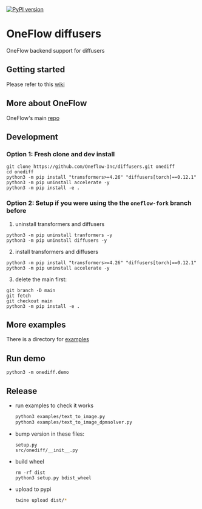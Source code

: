 [![PyPI version](https://badge.fury.io/py/onediff.svg)](https://badge.fury.io/py/onediff)

# OneFlow diffusers

OneFlow backend support for diffusers

## Getting started

Please refer to this [wiki](https://github.com/Oneflow-Inc/diffusers/wiki/How-to-Run-OneFlow-Stable-Diffusion)

## More about OneFlow

OneFlow's main [repo](https://github.com/Oneflow-Inc/oneflow)

## Development

### Option 1: Fresh clone and dev install

```
git clone https://github.com/Oneflow-Inc/diffusers.git onediff
cd onediff
python3 -m pip install "transformers>=4.26" "diffusers[torch]==0.12.1"
python3 -m pip uninstall accelerate -y
python3 -m pip install -e .
```

### Option 2: Setup if you were using the the `oneflow-fork` branch before

1. uninstall transformers and diffusers

```
python3 -m pip uninstall tranformers -y
python3 -m pip uninstall diffusers -y
```

2. install transformers and diffusers

```
python3 -m pip install "transformers>=4.26" "diffusers[torch]==0.12.1"
python3 -m pip uninstall accelerate -y
```

3. delete the main first:

```
git branch -D main
git fetch
git checkout main
python3 -m pip install -e .
```

## More examples

There is a directory for [examples](/examples/)

## Run demo

```
python3 -m onediff.demo
```

## Release

- run examples to check it works

  ```bash
  python3 examples/text_to_image.py
  python3 examples/text_to_image_dpmsolver.py
  ```

- bump version in these files:

  ```
  setup.py
  src/onediff/__init__.py
  ```

- build wheel

  ```
  rm -rf dist
  python3 setup.py bdist_wheel
  ```

- upload to pypi

  ```bash
  twine upload dist/*
  ```
